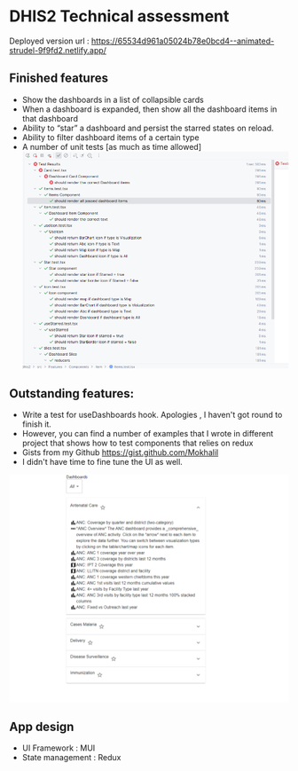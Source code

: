 # DHIS2 Technical assessment

Deployed version url : https://65534d961a05024b78e0bcd4--animated-strudel-9f9fd2.netlify.app/
## Finished features
- Show the dashboards in a list of collapsible cards
- When a dashboard is expanded, then show all the dashboard items in that dashboard
- Ability to “star” a dashboard and persist the starred states on reload.
- Ability to filter dashboard items of a certain type
- A number of unit tests [as much as time allowed]
![img_1.png](img_1.png)

## Outstanding features:
- Write a test for useDashboards hook. Apologies , I haven't got round to finish it. 
- However, you can find a number of examples that I wrote in different project that shows how to test components that relies on redux
- Gists from my Github https://gist.github.com/Mokhalil
- I didn't have time to fine tune the UI as well.


![img.png](img.png)

## App design
- UI Framework : MUI
- State management : Redux